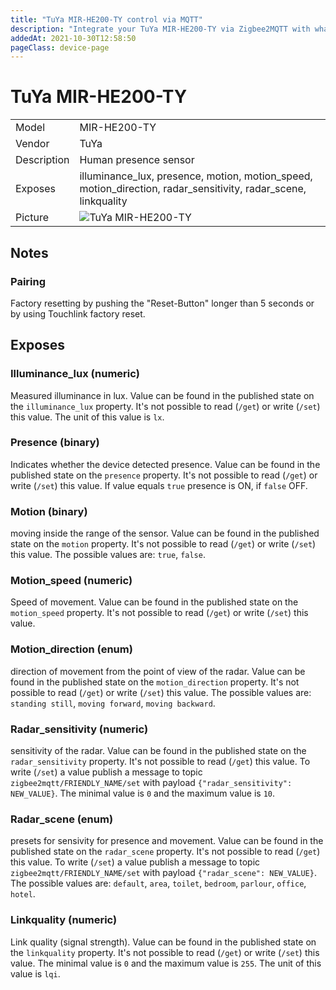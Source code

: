 ```yaml
---
title: "TuYa MIR-HE200-TY control via MQTT"
description: "Integrate your TuYa MIR-HE200-TY via Zigbee2MQTT with whatever smart home infrastructure you are using without the vendors bridge or gateway."
addedAt: 2021-10-30T12:58:50
pageClass: device-page
---
```


<!-- !!!! -->
<!-- ATTENTION: This file is auto-generated through docgen! -->
<!-- You can only edit the "Notes"-Section between the two comment lines "Notes BEGIN" and "Notes END". -->
<!-- Do not use h1 or h2 heading within "## Notes"-Section. -->
<!-- !!!! -->

# TuYa MIR-HE200-TY

|     |     |
|-----|-----|
| Model | MIR-HE200-TY  |
| Vendor  | TuYa  |
| Description | Human presence sensor |
| Exposes | illuminance_lux, presence, motion, motion_speed, motion_direction, radar_sensitivity, radar_scene, linkquality |
| Picture | ![TuYa MIR-HE200-TY](https://www.zigbee2mqtt.io/images/devices/MIR-HE200-TY.jpg) |


<!-- Notes BEGIN: You can edit here. Add "## Notes" headline if not already present. -->
## Notes


### Pairing
Factory resetting by pushing the "Reset-Button" longer than 5 seconds or by using Touchlink factory reset.
<!-- Notes END: Do not edit below this line -->



## Exposes

### Illuminance_lux (numeric)
Measured illuminance in lux.
Value can be found in the published state on the `illuminance_lux` property.
It's not possible to read (`/get`) or write (`/set`) this value.
The unit of this value is `lx`.

### Presence (binary)
Indicates whether the device detected presence.
Value can be found in the published state on the `presence` property.
It's not possible to read (`/get`) or write (`/set`) this value.
If value equals `true` presence is ON, if `false` OFF.

### Motion (binary)
moving inside the range of the sensor.
Value can be found in the published state on the `motion` property.
It's not possible to read (`/get`) or write (`/set`) this value.
The possible values are: `true`, `false`.

### Motion_speed (numeric)
Speed of movement.
Value can be found in the published state on the `motion_speed` property.
It's not possible to read (`/get`) or write (`/set`) this value.

### Motion_direction (enum)
direction of movement from the point of view of the radar.
Value can be found in the published state on the `motion_direction` property.
It's not possible to read (`/get`) or write (`/set`) this value.
The possible values are: `standing still`, `moving forward`, `moving backward`.

### Radar_sensitivity (numeric)
sensitivity of the radar.
Value can be found in the published state on the `radar_sensitivity` property.
It's not possible to read (`/get`) this value.
To write (`/set`) a value publish a message to topic `zigbee2mqtt/FRIENDLY_NAME/set` with payload `{"radar_sensitivity": NEW_VALUE}`.
The minimal value is `0` and the maximum value is `10`.

### Radar_scene (enum)
presets for sensivity for presence and movement.
Value can be found in the published state on the `radar_scene` property.
It's not possible to read (`/get`) this value.
To write (`/set`) a value publish a message to topic `zigbee2mqtt/FRIENDLY_NAME/set` with payload `{"radar_scene": NEW_VALUE}`.
The possible values are: `default`, `area`, `toilet`, `bedroom`, `parlour`, `office`, `hotel`.

### Linkquality (numeric)
Link quality (signal strength).
Value can be found in the published state on the `linkquality` property.
It's not possible to read (`/get`) or write (`/set`) this value.
The minimal value is `0` and the maximum value is `255`.
The unit of this value is `lqi`.

